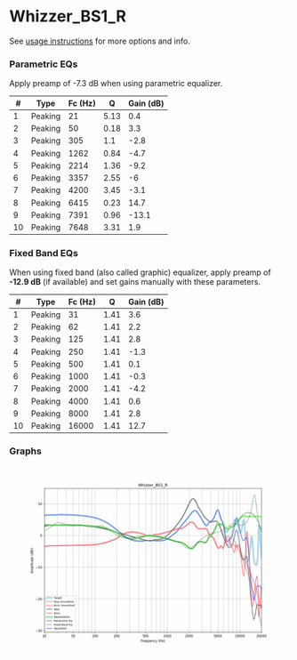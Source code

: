 # Whizzer_BS1_R
See [usage instructions](https://github.com/jaakkopasanen/AutoEq#usage) for more options and info.

### Parametric EQs
Apply preamp of -7.3 dB when using parametric equalizer.

|   # | Type    |   Fc (Hz) |    Q |   Gain (dB) |
|-----|---------|-----------|------|-------------|
|   1 | Peaking |        21 | 5.13 |         0.4 |
|   2 | Peaking |        50 | 0.18 |         3.3 |
|   3 | Peaking |       305 | 1.1  |        -2.8 |
|   4 | Peaking |      1262 | 0.84 |        -4.7 |
|   5 | Peaking |      2214 | 1.36 |        -9.2 |
|   6 | Peaking |      3357 | 2.55 |        -6   |
|   7 | Peaking |      4200 | 3.45 |        -3.1 |
|   8 | Peaking |      6415 | 0.23 |        14.7 |
|   9 | Peaking |      7391 | 0.96 |       -13.1 |
|  10 | Peaking |      7648 | 3.31 |         1.9 |

### Fixed Band EQs
When using fixed band (also called graphic) equalizer, apply preamp of **-12.9 dB** (if available) and set gains manually with these parameters.

|   # | Type    |   Fc (Hz) |    Q |   Gain (dB) |
|-----|---------|-----------|------|-------------|
|   1 | Peaking |        31 | 1.41 |         3.6 |
|   2 | Peaking |        62 | 1.41 |         2.2 |
|   3 | Peaking |       125 | 1.41 |         2.8 |
|   4 | Peaking |       250 | 1.41 |        -1.3 |
|   5 | Peaking |       500 | 1.41 |         0.1 |
|   6 | Peaking |      1000 | 1.41 |        -0.3 |
|   7 | Peaking |      2000 | 1.41 |        -4.2 |
|   8 | Peaking |      4000 | 1.41 |         0.6 |
|   9 | Peaking |      8000 | 1.41 |         2.8 |
|  10 | Peaking |     16000 | 1.41 |        12.7 |

### Graphs
![](./Whizzer_BS1_R.png)
